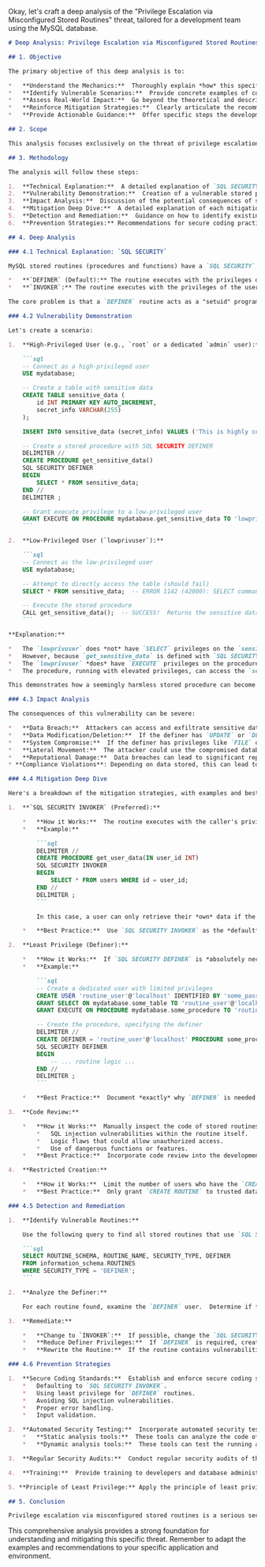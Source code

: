 Okay, let's craft a deep analysis of the "Privilege Escalation via Misconfigured Stored Routines" threat, tailored for a development team using the MySQL database.

```markdown
# Deep Analysis: Privilege Escalation via Misconfigured Stored Routines

## 1. Objective

The primary objective of this deep analysis is to:

*   **Understand the Mechanics:**  Thoroughly explain *how* this specific privilege escalation vulnerability works within the MySQL environment.
*   **Identify Vulnerable Scenarios:**  Provide concrete examples of code and configurations that create this vulnerability.
*   **Assess Real-World Impact:**  Go beyond the theoretical and describe realistic attack scenarios and their consequences.
*   **Reinforce Mitigation Strategies:**  Clearly articulate the recommended mitigation strategies, explaining *why* they work and how to implement them correctly.
*   **Provide Actionable Guidance:**  Offer specific steps the development team can take to prevent and remediate this vulnerability.

## 2. Scope

This analysis focuses exclusively on the threat of privilege escalation arising from the misuse of the `SQL SECURITY` attribute (`DEFINER` vs. `INVOKER`) in MySQL stored procedures and functions.  It does *not* cover other privilege escalation vectors (e.g., SQL injection in general, operating system vulnerabilities, etc.), although it will briefly touch on how this vulnerability can be *combined* with others.  The analysis assumes the use of a standard MySQL installation (as provided by the `mysql/mysql` GitHub repository) and does not delve into specific third-party extensions or plugins.

## 3. Methodology

The analysis will follow these steps:

1.  **Technical Explanation:**  A detailed explanation of `SQL SECURITY DEFINER` and `SQL SECURITY INVOKER`, including how MySQL handles privileges in each case.
2.  **Vulnerability Demonstration:**  Creation of a vulnerable stored procedure and a demonstration of how an attacker with limited privileges can exploit it.
3.  **Impact Analysis:**  Discussion of the potential consequences of successful exploitation, including data breaches, system compromise, and lateral movement.
4.  **Mitigation Deep Dive:**  A detailed explanation of each mitigation strategy, including code examples and best practices.
5.  **Detection and Remediation:**  Guidance on how to identify existing vulnerable routines and how to fix them.
6.  **Prevention Strategies:** Recommendations for secure coding practices and development processes to prevent this vulnerability from being introduced in the future.

## 4. Deep Analysis

### 4.1 Technical Explanation: `SQL SECURITY`

MySQL stored routines (procedures and functions) have a `SQL SECURITY` attribute that determines the security context in which they execute.  This attribute can have two values:

*   **`DEFINER` (Default):** The routine executes with the privileges of the user who *created* the routine (the "definer").  This is the *dangerous* setting if not used carefully.
*   **`INVOKER`:** The routine executes with the privileges of the user who *called* the routine (the "invoker"). This is generally the *safe* and recommended setting.

The core problem is that a `DEFINER` routine acts as a "setuid" program (in Unix terms).  Even if a low-privileged user calls the routine, the routine's code runs with the higher privileges of the definer.

### 4.2 Vulnerability Demonstration

Let's create a scenario:

1.  **High-Privileged User (e.g., `root` or a dedicated `admin` user):**

    ```sql
    -- Connect as a high-privileged user
    USE mydatabase;

    -- Create a table with sensitive data
    CREATE TABLE sensitive_data (
        id INT PRIMARY KEY AUTO_INCREMENT,
        secret_info VARCHAR(255)
    );

    INSERT INTO sensitive_data (secret_info) VALUES ('This is highly confidential!');

    -- Create a stored procedure with SQL SECURITY DEFINER
    DELIMITER //
    CREATE PROCEDURE get_sensitive_data()
    SQL SECURITY DEFINER
    BEGIN
        SELECT * FROM sensitive_data;
    END //
    DELIMITER ;

    -- Grant execute privilege to a low-privileged user
    GRANT EXECUTE ON PROCEDURE mydatabase.get_sensitive_data TO 'lowprivuser'@'localhost';
    ```

2.  **Low-Privileged User (`lowprivuser`):**

    ```sql
    -- Connect as the low-privileged user
    USE mydatabase;

    -- Attempt to directly access the table (should fail)
    SELECT * FROM sensitive_data;  -- ERROR 1142 (42000): SELECT command denied to user 'lowprivuser'@'localhost' for table 'sensitive_data'

    -- Execute the stored procedure
    CALL get_sensitive_data();  -- SUCCESS!  Returns the sensitive data.
    ```

**Explanation:**

*   The `lowprivuser` does *not* have `SELECT` privileges on the `sensitive_data` table.  A direct query fails.
*   However, because `get_sensitive_data` is defined with `SQL SECURITY DEFINER`, it executes with the privileges of the user who created it (the high-privileged user).
*   The `lowprivuser` *does* have `EXECUTE` privileges on the procedure, allowing them to call it.
*   The procedure, running with elevated privileges, can access the `sensitive_data` table and return the results to the `lowprivuser`.

This demonstrates how a seemingly harmless stored procedure can become a gateway to sensitive data.

### 4.3 Impact Analysis

The consequences of this vulnerability can be severe:

*   **Data Breach:**  Attackers can access and exfiltrate sensitive data, including personally identifiable information (PII), financial records, trade secrets, and more.
*   **Data Modification/Deletion:**  If the definer has `UPDATE` or `DELETE` privileges, the attacker could modify or delete data, causing data corruption or loss.
*   **System Compromise:**  If the definer has privileges like `FILE` or the ability to execute operating system commands (through UDFs), the attacker could potentially gain control of the database server or even the underlying operating system.
*   **Lateral Movement:**  The attacker could use the compromised database account to access other databases or systems on the network.
*   **Reputational Damage:**  Data breaches can lead to significant reputational damage, loss of customer trust, and legal liabilities.
* **Compliance Violations**: Depending on data stored, this can lead to GDPR, HIPAA, PCI DSS, or other compliance violations.

### 4.4 Mitigation Deep Dive

Here's a breakdown of the mitigation strategies, with examples and best practices:

1.  **`SQL SECURITY INVOKER` (Preferred):**

    *   **How it Works:**  The routine executes with the caller's privileges.  If the caller doesn't have access to the underlying data, the routine won't either.
    *   **Example:**

        ```sql
        DELIMITER //
        CREATE PROCEDURE get_user_data(IN user_id INT)
        SQL SECURITY INVOKER
        BEGIN
            SELECT * FROM users WHERE id = user_id;
        END //
        DELIMITER ;
        ```

        In this case, a user can only retrieve their *own* data if the `users` table is properly secured with row-level security or appropriate `WHERE` clauses.

    *   **Best Practice:**  Use `SQL SECURITY INVOKER` as the *default* for all stored routines unless there is a very specific and well-justified reason to use `DEFINER`.

2.  **Least Privilege (Definer):**

    *   **How it Works:**  If `SQL SECURITY DEFINER` is *absolutely necessary*, create a dedicated MySQL user account with the *absolute minimum* privileges required for the routine to function.  *Never* use the `root` account as the definer.
    *   **Example:**

        ```sql
        -- Create a dedicated user with limited privileges
        CREATE USER 'routine_user'@'localhost' IDENTIFIED BY 'some_password';
        GRANT SELECT ON mydatabase.some_table TO 'routine_user'@'localhost';  -- ONLY the necessary privileges!
        GRANT EXECUTE ON PROCEDURE mydatabase.some_procedure TO 'routine_user'@'localhost';

        -- Create the procedure, specifying the definer
        DELIMITER //
        CREATE DEFINER = 'routine_user'@'localhost' PROCEDURE some_procedure()
        SQL SECURITY DEFINER
        BEGIN
            -- ... routine logic ...
        END //
        DELIMITER ;
        ```

    *   **Best Practice:**  Document *exactly* why `DEFINER` is needed and the specific privileges granted to the definer account.  Regularly audit these privileges.

3.  **Code Review:**

    *   **How it Works:**  Manually inspect the code of stored routines to identify potential vulnerabilities, such as:
        *   SQL injection vulnerabilities within the routine itself.
        *   Logic flaws that could allow unauthorized access.
        *   Use of dangerous functions or features.
    *   **Best Practice:**  Incorporate code review into the development process.  Use a checklist that specifically addresses stored routine security.

4.  **Restricted Creation:**

    *   **How it Works:**  Limit the number of users who have the `CREATE ROUTINE` privilege.  This reduces the attack surface by limiting who can create potentially vulnerable routines.
    *   **Best Practice:**  Only grant `CREATE ROUTINE` to trusted database administrators and developers.  Use a principle of least privilege.

### 4.5 Detection and Remediation

1.  **Identify Vulnerable Routines:**

    Use the following query to find all stored routines that use `SQL SECURITY DEFINER`:

    ```sql
    SELECT ROUTINE_SCHEMA, ROUTINE_NAME, SECURITY_TYPE, DEFINER
    FROM information_schema.ROUTINES
    WHERE SECURITY_TYPE = 'DEFINER';
    ```

2.  **Analyze the Definer:**

    For each routine found, examine the `DEFINER` user.  Determine if that user has excessive privileges.

3.  **Remediate:**

    *   **Change to `INVOKER`:**  If possible, change the `SQL SECURITY` to `INVOKER`.  Test thoroughly to ensure the routine still functions correctly.
    *   **Reduce Definer Privileges:**  If `DEFINER` is required, create a dedicated user with minimal privileges, as described above.  Revoke unnecessary privileges from the existing definer.
    *   **Rewrite the Routine:**  If the routine contains vulnerabilities (e.g., SQL injection), rewrite it to address those issues.

### 4.6 Prevention Strategies

1.  **Secure Coding Standards:**  Establish and enforce secure coding standards that specifically address stored routine security.  Include guidelines on:
    *   Defaulting to `SQL SECURITY INVOKER`.
    *   Using least privilege for `DEFINER` routines.
    *   Avoiding SQL injection vulnerabilities.
    *   Proper error handling.
    *   Input validation.

2.  **Automated Security Testing:**  Incorporate automated security testing tools into the CI/CD pipeline to scan for vulnerabilities, including misconfigured stored routines.  Examples include:
    *   **Static analysis tools:**  These tools can analyze the code of stored routines for potential vulnerabilities.
    *   **Dynamic analysis tools:**  These tools can test the running application for vulnerabilities, including privilege escalation.

3.  **Regular Security Audits:**  Conduct regular security audits of the database, including a review of stored routines and their privileges.

4.  **Training:**  Provide training to developers and database administrators on secure coding practices for MySQL, with a specific focus on stored routine security.

5. **Principle of Least Privilege:** Apply the principle of least privilege to all aspects of database access and administration.

## 5. Conclusion

Privilege escalation via misconfigured stored routines is a serious security vulnerability in MySQL. By understanding the mechanics of `SQL SECURITY`, implementing the recommended mitigation strategies, and adopting secure coding practices, development teams can significantly reduce the risk of this vulnerability and protect their applications and data.  Regular auditing and continuous security testing are crucial for maintaining a strong security posture.
```

This comprehensive analysis provides a strong foundation for understanding and mitigating this specific threat. Remember to adapt the examples and recommendations to your specific application and environment.